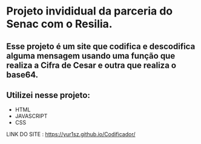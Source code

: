 <h1>Projeto invididual da parceria do Senac com o Resilia.</h1>

<h2>Esse projeto é um site que codifica e descodifica alguma mensagem usando uma função que realiza a Cifra de Cesar e outra que realiza o base64.</h2>

 <h2>Utilizei nesse projeto: </h2> 
 <ul>
 <li>HTML</li>
 <li>JAVASCRIPT </li>
 <li>CSS</li>
</ul>

LINK DO SITE : https://yur1sz.github.io/Codificador/
